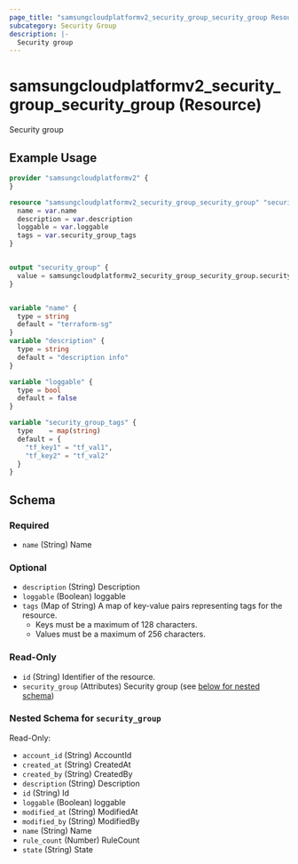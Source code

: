 ```yaml
---
page_title: "samsungcloudplatformv2_security_group_security_group Resource - samsungcloudplatformv2"
subcategory: Security Group
description: |-
  Security group
---
```


# samsungcloudplatformv2_security_group_security_group (Resource)

Security group

## Example Usage

```terraform
provider "samsungcloudplatformv2" {
}

resource "samsungcloudplatformv2_security_group_security_group" "securitygroup" {
  name = var.name
  description = var.description
  loggable = var.loggable
  tags = var.security_group_tags
}


output "security_group" {
  value = samsungcloudplatformv2_security_group_security_group.securitygroup.security_group
}


variable "name" {
  type = string
  default = "terraform-sg"
}
variable "description" {
  type = string
  default = "description info"
}

variable "loggable" {
  type = bool
  default = false
}

variable "security_group_tags" {
  type    = map(string)
  default = {
    "tf_key1" = "tf_val1",
    "tf_key2" = "tf_val2"
  }
}
```

<!-- schema generated by tfplugindocs -->
## Schema

### Required

- `name` (String) Name

### Optional

- `description` (String) Description
- `loggable` (Boolean) loggable
- `tags` (Map of String) A map of key-value pairs representing tags for the resource.
  - Keys must be a maximum of 128 characters.
  - Values must be a maximum of 256 characters.

### Read-Only

- `id` (String) Identifier of the resource.
- `security_group` (Attributes) Security group (see [below for nested schema](#nestedatt--security_group))

<a id="nestedatt--security_group"></a>
### Nested Schema for `security_group`

Read-Only:

- `account_id` (String) AccountId
- `created_at` (String) CreatedAt
- `created_by` (String) CreatedBy
- `description` (String) Description
- `id` (String) Id
- `loggable` (Boolean) loggable
- `modified_at` (String) ModifiedAt
- `modified_by` (String) ModifiedBy
- `name` (String) Name
- `rule_count` (Number) RuleCount
- `state` (String) State